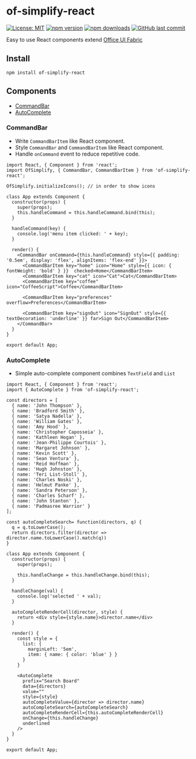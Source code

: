 # of-simplify-react
[![License: MIT](https://img.shields.io/badge/License-MIT-yellow.svg)](https://opensource.org/licenses/MIT)
[![npm version](https://badge.fury.io/js/of-simplify-react.svg)](https://badge.fury.io/js/of-simplify-react)
[![npm downloads](https://img.shields.io/npm/dm/of-simplify-react.svg)](https://www.npmjs.com/package/of-simplify-react)
[![GitHub last commit](https://img.shields.io/github/last-commit/richardzcode/of-simplify-react.svg)]()

Easy to use React components extend [Office UI Fabric](https://github.com/OfficeDev/office-ui-fabric-react)

## Install

```
npm install of-simplify-react
```

## Components

- [CommandBar](#commandbar)
- [AutoComplete](#autocomplete)

### CommandBar

- Write `CommandBarItem` like React component.
- Style `CommandBar` and `CommandBarItem` like React component.
- Handle `onCommand` event to reduce repetitive code.

```
import React, { Component } from 'react';
import OfSimplify, { CommandBar, CommandBarItem } from 'of-simplify-react';

OfSimplify.initializeIcons(); // in order to show icons

class App extends Component {
  constructor(props) {
    super(props);
    this.handleCommand = this.handleCommand.bind(this);
  }

  handleCommand(key) {
    console.log('menu item clicked: ' + key);
  }

  render() {
    <CommandBar onCommand={this.handleCommand} style={{ padding: '0.5em', display: 'flex', alignItems: 'flex-end' }}>
      <CommandBarItem key="home" icon="Home" style={{ icon: { fontWeight: 'bold' } }}  checked>Home</CommandBarItem>
      <CommandBarItem key="cat" icon="Cat">Cat</CommandBarItem>
      <CommandBarItem key="coffee" icon="CoffeeScript">Coffee</CommandBarItem>

      <CommandBarItem key="preferences" overflow>Preferences</CommandBarItem>

      <CommandBarItem key="signOut" icon="SignOut" style={{ textDecoration: 'underline' }} far>Sign Out</CommandBarItem>
    </CommandBar>
  }
}

export default App;
```

### AutoComplete

- Simple auto-complete component combines `TextField` and `List`

```
import React, { Component } from 'react';
import { AutoComplete } from 'of-simplify-react';

const directors = [
  { name: 'John Thompson' },
  { name: 'Bradford Smith' },
  { name: 'Satya Nadella' },
  { name: 'William Gates' },
  { name: 'Amy Hood' },
  { name: 'Christopher Caposseia' },
  { name: 'Kathleen Hogan' },
  { name: 'Jean-Philippe Courtois' },
  { name: 'Margaret Johnson' },
  { name: 'Kevin Scott' },
  { name: 'Sean Ventura' },
  { name: 'Reid Hoffman' },
  { name: 'Hugh Johnston' },
  { name: 'Teri List-Stoll' },
  { name: 'Charles Noski' },
  { name: 'Helmut Panke' },
  { name: 'Sandra Peterson' },
  { name: 'Charles Scharf' },
  { name: 'John Stanton' },
  { name: 'Padmasree Warrior' }
];

const autoCompleteSearch= function(directors, q) {
  q = q.toLowerCase();
  return directors.filter(director => director.name.toLowerCase().match(q))
}

class App extends Component {
  constructor(props) {
    super(props);

    this.handleChange = this.handleChange.bind(this);
  }

  handleChange(val) {
    console.log('selected ' + val);
  }

  autoCompleteRenderCell(director, style) {
    return <div style={style.name}>director.name</div>
  }

  render() {
    const style = {
      list: {
        marginLeft: '5em',
        item: { name: { color: 'blue' } }
      }
    }

    <AutoComplete
      prefix="Search Board"
      data={directors}
      value=""
      style={style}
      autoCompleteValue={director => director.name}
      autoCompleteSearch={autoCompleteSearch}
      autoCompleteRenderCell={this.autoCompleteRenderCell}
      onChange={this.handleChange}
      underlined
    />
  }
}

export default App;
```
